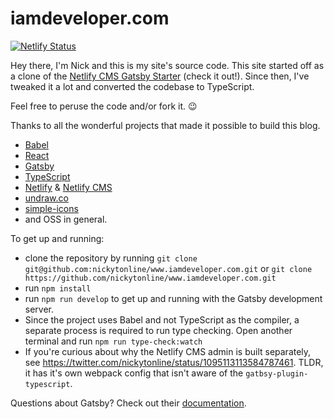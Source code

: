 # iamdeveloper.com

[![Netlify Status](https://api.netlify.com/api/v1/badges/95eaa9e0-a1c1-41d5-8818-a2edbd12e70d/deploy-status)](https://app.netlify.com/sites/romantic-saha-acc18d/deploys)

Hey there, I'm Nick and this is my site's source code. This site started off as a clone of the [Netlify CMS Gatsby Starter](https://github.com/netlify-templates/gatsby-starter-netlify-cms 'Netlify CMS Gatsby Starter') (check it out!). Since then, I've tweaked it a lot and converted the codebase to TypeScript.

Feel free to peruse the code and/or fork it. 😉

Thanks to all the wonderful projects that made it possible to build this blog.

- [Babel](https://babeljs.io 'Babel website')
- [React](https://reactjs.org 'React website')
- [Gatsby](https://gatsbyjs.org 'Gatsby JS website')
- [TypeScript](https://www.typescriptlang.org 'TypeScript website')
- [Netlify](https://www.netlify.com 'Netlify Website') & [Netlify CMS](https://www.netlifycms.org 'Netlify CMS Website')
- [undraw.co](https://undraw.co 'undraw.co website')
- [simple-icons](https://github.com/simple-icons/simple-icons 'simple-icons repository website')
- and OSS in general.

To get up and running:

- clone the repository by running `git clone git@github.com:nickytonline/www.iamdeveloper.com.git` or `git clone https://github.com/nickytonline/www.iamdeveloper.com.git`
- run `npm install`
- run `npm run develop` to get up and running with the Gatsby development server.
- Since the project uses Babel and not TypeScript as the compiler, a separate process is required to run type checking. Open another terminal and run `npm run type-check:watch`
- If you're curious about why the Netlify CMS admin is built separately, see https://twitter.com/nickytonline/status/1095113113584787461. TLDR, it has it's own webpack config that isn't aware of the `gatbsy-plugin-typescript`.

Questions about Gatsby? Check out their [documentation](https://www.gatsbyjs.org/docs).
